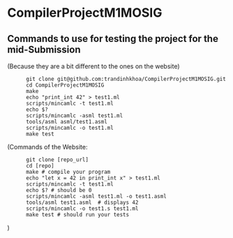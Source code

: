 # CompilerProjectM1MOSIG

## Commands to use for testing the project for the mid-Submission 
(Because they are a bit different to the ones on the website)

          git clone git@github.com:trandinhkhoa/CompilerProjectM1MOSIG.git
          cd CompilerProjectM1MOSIG
          make
          echo "print_int 42" > test1.ml
          scripts/mincamlc -t test1.ml
          echo $?
          scripts/mincamlc -asml test1.ml
          tools/asml asml/test1.asml
          scripts/mincamlc -o test1.ml
          make test




(Commands of the Website:

          git clone [repo_url]
          cd [repo]
          make # compile your program
          echo "let x = 42 in print_int x" > test1.ml
          scripts/mincamlc -t test1.ml 
          echo $? # should be 0
          scripts/mincamlc -asml test1.ml -o test1.asml
          tools/asml test1.asml  # displays 42
          scripts/mincamlc -o test1.s test1.ml
          make test # should run your tests
)
